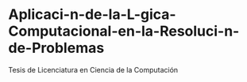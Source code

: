 # Aplicaci-n-de-la-L-gica-Computacional-en-la-Resoluci-n-de-Problemas
Tesis de Licenciatura en Ciencia de la Computación
